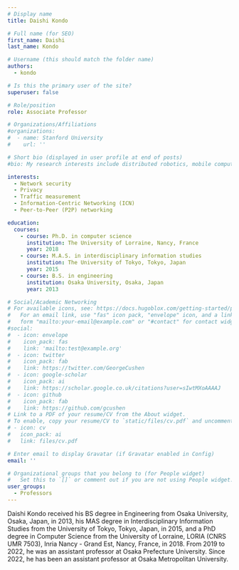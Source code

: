 ```yaml
---
# Display name
title: Daishi Kondo

# Full name (for SEO)
first_name: Daishi
last_name: Kondo

# Username (this should match the folder name)
authors:
  - kondo

# Is this the primary user of the site?
superuser: false

# Role/position
role: Associate Professor

# Organizations/Affiliations
#organizations:
#  - name: Stanford University
#    url: ''

# Short bio (displayed in user profile at end of posts)
#bio: My research interests include distributed robotics, mobile computing and programmable matter.

interests:
  - Network security
  - Privacy
  - Traffic measurement
  - Information-Centric Networking (ICN)
  - Peer-to-Peer (P2P) networking

education:
  courses:
    - course: Ph.D. in computer science
      institution: The University of Lorraine, Nancy, France
      year: 2018
    - course: M.A.S. in interdisciplinary information studies
      institution: The University of Tokyo, Tokyo, Japan
      year: 2015
    - course: B.S. in engineering
      institution: Osaka University, Osaka, Japan
      year: 2013

# Social/Academic Networking
# For available icons, see: https://docs.hugoblox.com/getting-started/page-builder/#icons
#   For an email link, use "fas" icon pack, "envelope" icon, and a link in the
#   form "mailto:your-email@example.com" or "#contact" for contact widget.
#social:
#  - icon: envelope
#    icon_pack: fas
#    link: 'mailto:test@example.org'
#  - icon: twitter
#    icon_pack: fab
#    link: https://twitter.com/GeorgeCushen
#  - icon: google-scholar
#    icon_pack: ai
#    link: https://scholar.google.co.uk/citations?user=sIwtMXoAAAAJ
#  - icon: github
#    icon_pack: fab
#    link: https://github.com/gcushen
# Link to a PDF of your resume/CV from the About widget.
# To enable, copy your resume/CV to `static/files/cv.pdf` and uncomment the lines below.
# - icon: cv
#   icon_pack: ai
#   link: files/cv.pdf

# Enter email to display Gravatar (if Gravatar enabled in Config)
email: ''

# Organizational groups that you belong to (for People widget)
#   Set this to `[]` or comment out if you are not using People widget.
user_groups:
  - Professors
---
```


Daishi Kondo received his BS degree in Engineering from Osaka University, Osaka, Japan, in 2013, his MAS degree in Interdisciplinary Information Studies from the University of Tokyo, Tokyo, Japan, in 2015, and a PhD degree in Computer Science from the University of Lorraine, LORIA (CNRS UMR 7503), Inria Nancy - Grand Est, Nancy, France, in 2018. From 2019 to 2022, he was an assistant professor at Osaka Prefecture University. Since 2022, he has been an assistant professor at Osaka Metropolitan University.
